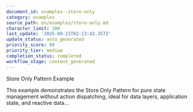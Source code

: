 ```yaml
---
document_id: examples--store-only
category: examples
source_path: en/examples/store-only.md
character_limit: 200
last_update: '2025-08-21T02:13:42.357Z'
update_status: auto_generated
priority_score: 80
priority_tier: medium
completion_status: completed
workflow_stage: content_generated
---
```

Store Only Pattern Example

This example demonstrates the Store Only Pattern for pure state management without action dispatching, ideal for data layers, application state, and reactive data...
